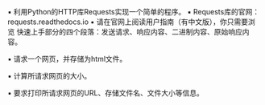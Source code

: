 ▪ 利用Python的HTTP库Requests实现一个简单的程序。
  ▪ Requests库的官网：requests.readthedocs.io
  ▪ 请在官网上阅读用户指南（有中文版），你只需要浏览 快速上手部分的四个段落：发送请求、响应内容、二进制内容、原始响应内容。
  
▪ 请求一个网页，并存储为html文件。

▪ 计算所请求网页的大小。

▪ 要求打印所请求网页的URL、存储文件名、文件大小等信息。 
